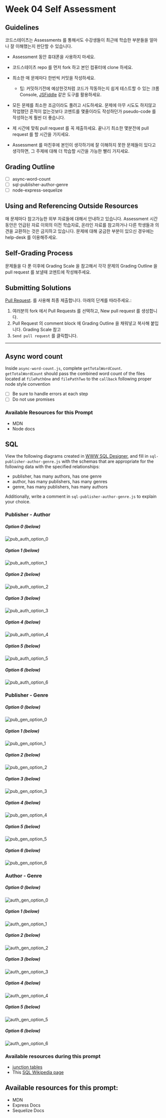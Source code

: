 # Week 04 Self Assessment

## Guidelines

코드스테이츠는 Assessments 를 통해서도 수강생들이 최근에 학습한 부분들을 얼마나 잘 이해했는지 판단할 수 있습니다.

- Assessment 동안 휴대폰을 사용하지 마세요.
- 코드스테이츠 repo 를 먼저 fork 하고 본인 컴퓨터에 clone 하세요.
- 최소한 매 문제마다 한번씩 커밋을 작성하세요.

  - 팁: 커밋하기전에 예상한것처럼 코드가 작동하는지 쉽게 테스트할 수 있는 크롬 Console, [JSFiddle](https://jsfiddle.net/) 같은 도구를 활용하세요.

- 모든 문제를 최소한 조금이라도 풀려고 시도하세요. 문제에 아무 시도도 하지않고 작업했던 흔적이 없는것보다 코멘트를 몇줄이라도 작성하던가 pseudo-code 를 작성하는게 훨씬 더 좋습니다.
- 제 시간에 맞춰 pull request 를 꼭 제출하세요. 끝나기 최소한 몇분전에 pull request 를 할 시간을 가지세요.
- Assessment 를 마친후에 본인이 생각하기에 잘 이해하지 못한 문제들이 있다고 생각하면, 그 주제에 대해 더 학습할 시간을 가능한 빨리 가지세요.

## Grading Outline

- [ ] async-word-count
- [ ] sql-publisher-author-genre
- [ ] node-express-sequelize

## Using and Referencing Outside Resources

매 문제마다 참고가능한 외부 자료들에 대해서 안내하고 있습니다. Assessment 시간 동안은 언급된 자료 이외의 이전 학습자료, 온라인 자료를 참고하거나 다른 학생들과 의견을 교환하는 것은 금지하고 있습니다. 문제에 대해 궁금한 부분이 있으신 경우에는 help-desk 를 이용해주세요.

## Self-Grading Process

문제들을 다 푼 이후에 Grading Scale 을 참고해서 각각 문제의 Grading Outline 을 pull request 를 보낼때 코멘트에 작성해주세요.

## Submitting Solutions

[Pull Request](https://help.github.com/articles/using-pull-requests). 를 사용해 최종 제출합니다. 아래의 단계를 따라주세요.:

1. 여러분의 fork 에서 Pull Requests 를 선택하고, New pull request 를 생성합니다.
2. Pull Request 의 comment block 에 Grading Outline 을 채워넣고 복사해 붙입니다. Grading Scale 참고
3. `Send pull request` 를 클릭합니다.

---

## Async word count

Inside `async-word-count.js`, complete `getTotalWordCount`. `getTotalWordCount` should pass the combined word count of the files located at `filePathOne` and `filePathTwo` to the `callback` following proper node style convention

- [ ] Be sure to handle errors at each step
- [ ] Do not use promises

### Available Resources for this Prompt

- MDN
- Node docs

## SQL

View the following diagrams created in [WWW SQL Designer](http://ondras.zarovi.cz/sql/demo/), and fill in `sql-publisher-author-genre.js` with the schemas that are appropriate for the following data with the specified relationships:

- publisher, has many authors, has one genre
- author, has many publishers, has many genres
- genre, has many publishers, has many authors

Additionally, write a comment in `sql-publisher-author-genre.js` to explain your choice.

### Publisher - Author

##### Option 0 (below)

![pub_auth_option_0](https://cloud.githubusercontent.com/assets/7968370/17832185/d92e9eea-66b1-11e6-9cd5-752d647cdca2.png)

##### Option 1 (below)

![pub_auth_option_1](https://cloud.githubusercontent.com/assets/7968370/17832184/d92ddafa-66b1-11e6-9394-456a0c7aef8a.png)

##### Option 2 (below)

![pub_auth_option_2](https://cloud.githubusercontent.com/assets/7968370/17832186/d930f708-66b1-11e6-9ad2-c69d4f4bc632.png)

##### Option 3 (below)

![pub_auth_option_3](https://cloud.githubusercontent.com/assets/7968370/17832188/d933b1c8-66b1-11e6-84ec-2bd71870eb70.png)

##### Option 4 (below)

![pub_auth_option_4](https://cloud.githubusercontent.com/assets/7968370/17832187/d9332c26-66b1-11e6-8e0b-a6b6ca21a871.png)

##### Option 5 (below)

![pub_auth_option_5](https://cloud.githubusercontent.com/assets/7968370/17832189/d933f282-66b1-11e6-8dca-24561dc2cfd6.png)

##### Option 6 (below)

![pub_auth_option_6](https://cloud.githubusercontent.com/assets/7968370/17832190/d9434962-66b1-11e6-9caa-ba97d3c1647d.png)

### Publisher - Genre

##### Option 0 (below)

![pub_gen_option_0](https://cloud.githubusercontent.com/assets/7968370/17832207/4b415108-66b2-11e6-9539-421025df2a74.png)

##### Option 1 (below)

![pub_gen_option_1](https://cloud.githubusercontent.com/assets/7968370/17832209/4b4283e8-66b2-11e6-8851-73d2d7ec825c.png)

##### Option 2 (below)

![pub_gen_option_2](https://cloud.githubusercontent.com/assets/7968370/17832212/4b4e4fd4-66b2-11e6-8a7a-4691a4096e08.png)

##### Option 3 (below)

![pub_gen_option_3](https://cloud.githubusercontent.com/assets/7968370/17832211/4b45344e-66b2-11e6-874d-94c7d7d0e5af.png)

##### Option 4 (below)

![pub_gen_option_4](https://cloud.githubusercontent.com/assets/7968370/17832208/4b42819a-66b2-11e6-83c4-7346027f4fcb.png)

##### Option 5 (below)

![pub_gen_option_5](https://cloud.githubusercontent.com/assets/7968370/17832210/4b42e176-66b2-11e6-8734-2e4081b5acf4.png)

##### Option 6 (below)

![pub_gen_option_6](https://cloud.githubusercontent.com/assets/7968370/17832213/4b53b8c0-66b2-11e6-8068-e41a67f7118d.png)

### Author - Genre

##### Option 0 (below)

![auth_gen_option_0](https://cloud.githubusercontent.com/assets/7968370/17832222/71bf003c-66b2-11e6-9e93-2a1b17108bd7.png)

##### Option 1 (below)

![auth_gen_option_1](https://cloud.githubusercontent.com/assets/7968370/17832221/71bf1752-66b2-11e6-9970-fee5341aa887.png)

##### Option 2 (below)

![auth_gen_option_2](https://cloud.githubusercontent.com/assets/7968370/17832218/71bc003a-66b2-11e6-9977-319fcc5b88d2.png)

##### Option 3 (below)

![auth_gen_option_3](https://cloud.githubusercontent.com/assets/7968370/17832219/71bd98fa-66b2-11e6-9bdd-48a9a99340b5.png)

##### Option 4 (below)

![auth_gen_option_4](https://cloud.githubusercontent.com/assets/7968370/17832220/71bee214-66b2-11e6-8d9f-a0f6dea208e0.png)

##### Option 5 (below)

![auth_gen_option_5](https://cloud.githubusercontent.com/assets/7968370/17832217/71bbcf16-66b2-11e6-8ade-b6eba76102aa.png)

##### Option 6 (below)

![auth_gen_option_6](https://cloud.githubusercontent.com/assets/7968370/17832223/71d0e1da-66b2-11e6-9cb8-3983bcb81118.png)

### Available resources during this prompt

- [junction tables](https://en.wikipedia.org/wiki/Junction_table)
- This [SQL Wikipedia page](https://en.wikipedia.org/wiki/SQL)

## Available resources for this prompt:

- MDN
- Express Docs
- Sequelize Docs
